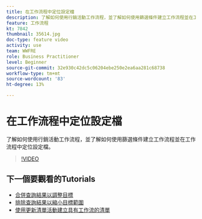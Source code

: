 ```yaml
---
title: 在工作流程中定位設定檔
description: 了解如何使用行銷活動工作流程，並了解如何使用篩選條件建立工作流程並在工作流程中定位設定檔。
feature: 工作流程
kt: 7842
thumbnail: 35614.jpg
doc-type: feature video
activity: use
team: WWFRE
role: Business Practitioner
level: Beginner
source-git-commit: 32e930c42dc5c06204ebe250e2ea6aa281c68738
workflow-type: tm+mt
source-wordcount: '83'
ht-degree: 13%

---
```



# 在工作流程中定位設定檔

了解如何使用行銷活動工作流程，並了解如何使用篩選條件建立工作流程並在工作流程中定位設定檔。

>[!VIDEO](https://video.tv.adobe.com/v/35614?quality=12)

## 下一個要觀看的Tutorials

* [合併查詢結果以調整目標](/help/process-management/refine-targets-by-combining-query-results.md)
* [排除查詢結果以縮小目標範圍](/help/process-management/refine-targets-by-excluding-query-results.md)
* [使用更新清單活動建立具有工作流的清單](/help/process-management/use-the-update-list-activity.md)

